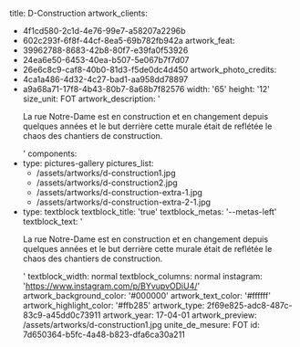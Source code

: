 title: D-Construction
artwork_clients:
  - 4f1cd580-2c1d-4e76-99e7-a58207a2296b
  - 602c293f-6f8f-44cf-8ea5-69b782fb942a
artwork_feat:
  - 39962788-8683-42b8-80f7-e39fa0f53926
  - 24ea6e50-6453-40ea-b507-5e067b7f7d07
  - 26e6c8c9-caf8-40b0-81d3-f5de0dc4d450
artwork_photo_credits:
  - 4ca1a486-4d32-4c27-bad1-aa958dd78897
  - a9a68a71-17f8-4b43-80b7-8a68b7f82576
width: '65'
height: '12'
size_unit: FOT
artwork_description: '<p>La rue Notre-Dame est en construction et en changement depuis quelques années et le but derrière cette murale était de reflétée le chaos des chantiers de construction.</p>'
components:
  -
    type: pictures-gallery
    pictures_list:
      - /assets/artworks/d-construction1.jpg
      - /assets/artworks/d-construction2.jpg
      - /assets/artworks/d-construction-extra-1.jpg
      - /assets/artworks/d-construction-extra-2-1.jpg
  -
    type: textblock
    textblock_title: 'true'
    textblock_metas: '--metas-left'
    textblock_text: '<p>La rue Notre-Dame est en construction et en changement depuis quelques années et le but derrière cette murale était de reflétée le chaos des chantiers de construction.</p>'
    textblock_width: normal
    textblock_columns: normal
instagram: 'https://www.instagram.com/p/BYvupvODiU4/'
artwork_background_color: '#000000'
artwork_text_color: '#ffffff'
artwork_highlight_color: '#ffb285'
artwork_type: 2f69e825-adc8-487c-83c9-a45dd0c73911
artwork_year: 17-04-01
artwork_preview: /assets/artworks/d-construction1.jpg
unite_de_mesure: FOT
id: 7d650364-b5fc-4a48-b823-dfa6ca30a211
